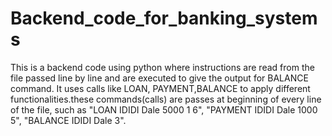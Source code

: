# Backend_code_for_banking_systems
This is a backend code using python where instructions are read from the file passed line by line and are executed to give the output for BALANCE command. It uses calls like LOAN, PAYMENT,BALANCE to apply different functionalities.these commands(calls) are passes at beginning of every line of the file, such as  "LOAN IDIDI Dale 5000 1 6", "PAYMENT IDIDI Dale 1000 5", "BALANCE IDIDI Dale 3".
